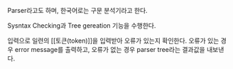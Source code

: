
Parser라고도 하며, 한국어로는 구문 분석기라고 한다.

Sysntax Checking과 Tree gereation 기능을 수행한다.

입력으로 일련의 [[토큰(token)]]을 입력받아 오류가 있는지 확인한다. 오류가 있는 경우 error message를 출력하고, 오류가 없는 경우 parser tree라는 결과값을 내보낸다. 